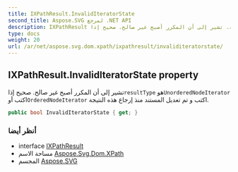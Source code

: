 ```yaml
---
title: IXPathResult.InvalidIteratorState
second_title: Aspose.SVG لمرجع .NET API
description: IXPathResult ملكية. تشير إلى أن المكرر أصبح غير صالح. صحيح إذاresultType هوUnorderedNodeIterator اكتب أوOrderedNodeIterator اكتب و تم تعديل المستند منذ إرجاع هذه النتيجة.
type: docs
weight: 20
url: /ar/net/aspose.svg.dom.xpath/ixpathresult/invaliditeratorstate/
---
```

## IXPathResult.InvalidIteratorState property

تشير إلى أن المكرر أصبح غير صالح. صحيح إذا`resultType` هو`UnorderedNodeIterator` اكتب أو`OrderedNodeIterator` اكتب و تم تعديل المستند منذ إرجاع هذه النتيجة.

```csharp
public bool InvalidIteratorState { get; }
```

### أنظر أيضا

* interface [IXPathResult](../)
* مساحة الاسم [Aspose.Svg.Dom.XPath](../../ixpathresult/)
* المجسم [Aspose.SVG](../../../)


